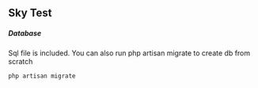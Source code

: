 ## Sky Test

##### Database
Sql file is included. You can also run php artisan migrate to create db from scratch
```command
php artisan migrate
```
